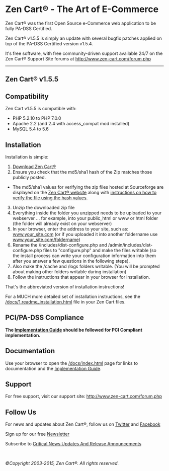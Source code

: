 Zen Cart&reg; - The Art of E-Commerce
===============

Zen Cart&reg; was the first Open Source e-Commerce web application to be fully PA-DSS Certified.

Zen Cart&reg; v1.5.5 is simply an update with several bugfix patches applied on top of the PA-DSS Certified version v1.5.4.

It's free software, with free community-driven support available 24/7 on the Zen Cart&reg; Support Site forums at <http://www.zen-cart.com/forum.php>

--------------------


Zen Cart&reg; v1.5.5
--------------------

Compatibility
-------------
Zen Cart v1.5.5 is compatible with:
 * PHP 5.2.10 to PHP 7.0.0
 * Apache 2.2 (and 2.4 with access_compat mod installed)
 * MySQL 5.4 to 5.6


Installation
------------

Installation is simple:

1. [Download Zen Cart&reg;](http://sourceforge.net/projects/zencart/files)
2. Ensure you check that the md5/sha1 hash of the Zip matches those publicly posted.
  * The md5/sha1 values for verifying the zip files hosted at Sourceforge are displayed on the [Zen Cart&reg; website](https://www.zen-cart.com/) along with [instructions on how to verify the file using the hash values](http://www.zen-cart.com/content.php?305).
3. Unzip the downloaded zip file 
4. Everything inside the folder you unzipped needs to be uploaded to your webserver … for example, into your public_html or www or html folder (the folder will already exist on your webserver)
5. In your browser, enter the address to your site, such as: www.your_site.com (or if you uploaded it into another foldername use www.your_site.com/foldername)
6. Rename the /includes/dist-configure.php and /admin/includes/dist-configure.php files to "configure.php" and make the files writable (so the install process can write your configuration information into them after you answer a few questions in the following steps).
7. Also make the /cache and /logs folders writable. (You will be prompted about making other folders writable during installation)
8. Follow the instructions that appear in your browser for installation. 

That's the abbreviated version of installation instructions!

For a MUCH more detailed set of installation instructions, see the [/docs/1.readme_installation.html](http://www.zen-cart.com/docs/1.readme_installation.html) file in your Zen Cart files.

PCI/PA-DSS Compliance
---------------------
__The [Implementation Guide](http://www.zen-cart.com/docs/implementation-guide-v155.pdf) should be followed for PCI Compliant implementation.__

Documentation
-------------
Use your browser to open the [/docs/index.html](http://www.zen-cart.com/docs/index.html) page for links to documentation and the [Implementation Guide](http://www.zen-cart.com/docs/implementation-guide-v155.pdf).


Support
-------
For free support, visit our support site: http://www.zen-cart.com/forum.php

Follow Us
---------
For news and updates about Zen Cart&reg;, follow us on [Twitter](http://twitter.com/zencart) and [Facebook](http://facebook.com/zencart)

Sign up for our free [Newsletter](http://visitor.constantcontact.com/d.jsp?m=1101879248585)

Subscribe to [Critical News Updates And Release Announcements](http://www.zen-cart.com/subscription.php?do=addsubscription&f=2)


&nbsp;  

*&copy;Copyright 2003-2015, Zen Cart&reg;. All rights reserved.*


